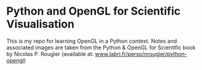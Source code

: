 # Python and OpenGL for Scientific Visualisation
This is my repo for learning OpenGL in a Python context. Notes and associated images are taken from the Python & OpenGL for Scientific book by Nicolas P. Rougier (available at: www.labri.fr/perso/nrougier/python-opengl)
